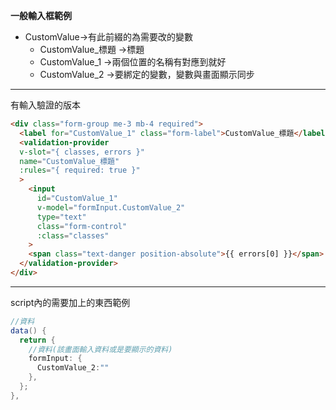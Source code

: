 **一般輸入框範例**
 - CustomValue->有此前綴的為需要改的變數
    - CustomValue_標題 ->標題
    - CustomValue_1 ->兩個位置的名稱有對應到就好
    - CustomValue_2 ->要綁定的變數，變數與畫面顯示同步
 ___
 有輸入驗證的版本
```html
<div class="form-group me-3 mb-4 required">
  <label for="CustomValue_1" class="form-label">CustomValue_標題</label>
  <validation-provider
  v-slot="{ classes, errors }"
  name="CustomValue_標題"
  :rules="{ required: true }"
  >
    <input
      id="CustomValue_1"
      v-model="formInput.CustomValue_2"
      type="text"
      class="form-control"
      :class="classes"
    >
    <span class="text-danger position-absolute">{{ errors[0] }}</span>
  </validation-provider>
</div>
```
___

script內的需要加上的東西範例
```C#
//資料
data() {
  return {
    //資料(該畫面輸入資料或是要顯示的資料)
    formInput: {
      CustomValue_2:""
    },
  };
},
```
